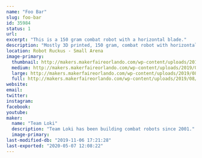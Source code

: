 ```yaml
---
name: "Foo Bar"
slug: foo-bar
id: 35984
status: 1
url: 
excerpt: "This is a 150 gram combat robot with a horizontal blade."
description: "Mostly 3D printed, 150 gram, combat robot with horizontal blade. Controlled by a custom built DSM2 transmitter stuffed into a Futaba Magnum Sport pistol grip radio which has been gutted except for it's potentiometers and replaced by a teensy LC reading the A/D, processing mixing and other special features, and sending the data to a Spektrum LP5DSM transmitter module."
location: Robot Ruckus - Small Arena
image-primary:
  thumbnail: http://makers.makerfaireorlando.com/wp-content/uploads/2019/08/IMG_5828-150x150.jpg
  medium: http://makers.makerfaireorlando.com/wp-content/uploads/2019/08/IMG_5828-300x225.jpg
  large: http://makers.makerfaireorlando.com/wp-content/uploads/2019/08/IMG_5828-1024x768.jpg
  full: http://makers.makerfaireorlando.com/wp-content/uploads/2019/08/IMG_5828.jpg
website: 
email: 
twitter: 
instagram: 
facebook: 
youtube: 
maker:
  name: "Team Loki"
  description: "Team Loki has been building combat robots since 2001."
  image-primary: 
last-modified-db: "2019-11-06 17:21:28"
last-exported: "2020-05-07 12:08:22"
---
```

